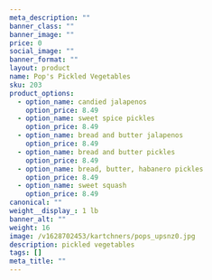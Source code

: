 ```yaml
---
meta_description: ""
banner_class: ""
banner_image: ""
price: 0
social_image: ""
banner_format: ""
layout: product
name: Pop's Pickled Vegetables
sku: 203
product_options:
  - option_name: candied jalapenos
    option_price: 8.49
  - option_name: sweet spice pickles
    option_price: 8.49
  - option_name: bread and butter jalapenos
    option_price: 8.49
  - option_name: bread and butter pickles
    option_price: 8.49
  - option_name: bread, butter, habanero pickles
    option_price: 8.49
  - option_name: sweet squash
    option_price: 8.49
canonical: ""
weight__display_: 1 lb
banner_alt: ""
weight: 16
image: /v1628702453/kartchners/pops_upsnz0.jpg
description: p﻿ickled vegetables
tags: []
meta_title: ""
---
```

